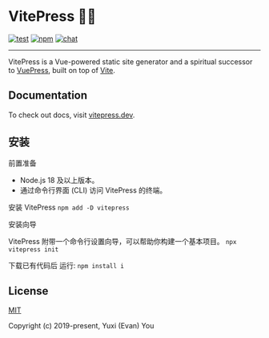 # VitePress 📝💨

[![test](https://github.com/vuejs/vitepress/workflows/Test/badge.svg)](https://github.com/vuejs/vitepress/actions)
[![npm](https://img.shields.io/npm/v/vitepress)](https://www.npmjs.com/package/vitepress)
[![chat](https://img.shields.io/badge/chat-discord-blue?logo=discord)](https://chat.vuejs.org)

---

VitePress is a Vue-powered static site generator and a spiritual successor to [VuePress](https://vuepress.vuejs.org), built on top of [Vite](https://github.com/vitejs/vite).

## Documentation

To check out docs, visit [vitepress.dev](https://vitepress.dev).

## 安装

前置准备

- Node.js 18 及以上版本。
- 通过命令行界面 (CLI) 访问 VitePress 的终端。

安装 VitePress
`npm add -D vitepress`

安装向导

VitePress 附带一个命令行设置向导，可以帮助你构建一个基本项目。
`npx vitepress init`

下载已有代码后
运行: `npm install i`

## License

[MIT](https://github.com/vuejs/vitepress/blob/main/LICENSE)

Copyright (c) 2019-present, Yuxi (Evan) You
